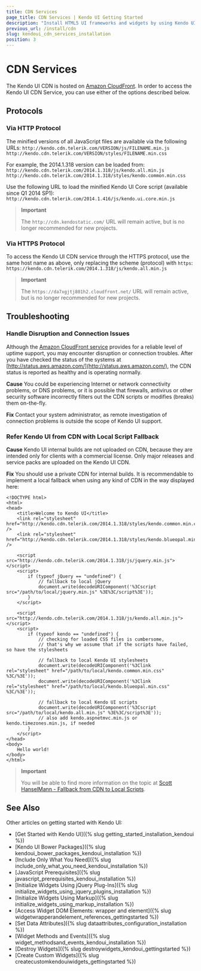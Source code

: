 ```yaml
---
title: CDN Services
page_title: CDN Services | Kendo UI Getting Started
description: "Install HTML5 UI frameworks and widgets by using Kendo UI CDN service."
previous_url: /install/cdn
slug: kendoui_cdn_services_installation
position: 3
---
```


# CDN Services

The Kendo UI CDN is hosted on [Amazon CloudFront](https://aws.amazon.com/cloudfront/). In order to access the Kendo UI CDN Service, you can use either of the options described below.

## Protocols

### Via HTTP Protocol

The minified versions of all JavaScript files are available via the following URLs:
`http://kendo.cdn.telerik.com/VERSION/js/FILENAME.min.js`
`http://kendo.cdn.telerik.com/VERSION/styles/FILENAME.min.css`

For example, the 2014.1.318 version can be loaded from:
`http://kendo.cdn.telerik.com/2014.1.318/js/kendo.all.min.js`
`http://kendo.cdn.telerik.com/2014.1.318/styles/kendo.common.min.css`

Use the following URL to load the minified Kendo UI Core script (available since Q1 2014 SP1):
`http://kendo.cdn.telerik.com/2014.1.416/js/kendo.ui.core.min.js`

> **Important**
>
> The `http://cdn.kendostatic.com/` URL will remain active, but is no longer recommended for new projects.

### Via HTTPS Protocol

To access the Kendo UI CDN service through the HTTPS protocol, use the same host name as above, only replacing the scheme (protocol) with `https`:
`https://kendo.cdn.telerik.com/2014.1.318/js/kendo.all.min.js`

> **Important**
>
> The `https://da7xgjtj801h2.cloudfront.net/` URL will remain active, but is no longer recommended for new projects.

## Troubleshooting

### Handle Disruption and Connection Issues

Although the [Amazon CloudFront service](https://aws.amazon.com/cloudfront/) provides for a reliable level of uptime support, you may encounter disruption or connection troubles. After you have checked the status of the systems at [http://status.aws.amazon.com/](http://status.aws.amazon.com/), the CDN status is reported as healthy and is operating normally.

**Cause** You could be experiencing Internet or network connectivity problems, or DNS problems, or it is possible that firewalls, antivirus or other security software incorrectly filters out the CDN scripts or modifies (breaks) them on-the-fly.

**Fix** Contact your system administrator, as remote investigation of connection problems is outside the scope of Kendo UI support.

### Refer Kendo UI from CDN with Local Script Fallback

**Cause** Kendo UI internal builds are not uploaded on CDN, because they are intended only for clients with a commercial license. Only major releases and service packs are uploaded on the Kendo UI CDN.

**Fix** You should use a private CDN for internal builds. It is recommendable to implement a local fallback when using any kind of CDN in the way displayed here:

    <!DOCTYPE html>
    <html>
    <head>
        <title>Welcome to Kendo UI</title>
        <link rel="stylesheet" href="http://kendo.cdn.telerik.com/2014.1.318/styles/kendo.common.min.css" />
        <link rel="stylesheet" href="http://kendo.cdn.telerik.com/2014.1.318/styles/kendo.blueopal.min.css" />

        <script src="http://kendo.cdn.telerik.com/2014.1.318/js/jquery.min.js"></script>
        <script>
            if (typeof jQuery == "undefined") {
                // fallback to local jQuery
                document.write(decodeURIComponent('%3Cscript src="/path/to/local/jquery.min.js" %3E%3C/script%3E'));
            }
        </script>

        <script src="http://kendo.cdn.telerik.com/2014.1.318/js/kendo.all.min.js"></script>
        <script>
            if (typeof kendo == "undefined") {
                // checking for loaded CSS files is cumbersome,
                // that's why we assume that if the scripts have failed, so have the stylesheets

                // fallback to local Kendo UI stylesheets
                document.write(decodeURIComponent('%3Clink rel="stylesheet" href="/path/to/local/kendo.common.min.css" %3C/%3E'));
                document.write(decodeURIComponent('%3Clink rel="stylesheet" href="/path/to/local/kendo.blueopal.min.css" %3C/%3E'));

                // fallback to local Kendo UI scripts
                document.write(decodeURIComponent('%3Cscript src="/path/to/local/kendo.all.min.js" %3E%3C/script%3E'));
                // also add kendo.aspnetmvc.min.js or kendo.timezones.min.js, if needed
            }
        </script>
    </head>
    <body>
        Hello world!
    </body>
    </html>

> **Important**
>
> You will be able to find more information on the topic at [Scott HanselMann - Fallback from CDN to Local Scripts](http://www.hanselman.com/blog/CDNsFailButYourScriptsDontHaveToFallbackFromCDNToLocalJQuery.aspx).

## See Also

Other articles on getting started with Kendo UI:

* [Get Started with Kendo UI]({% slug getting_started_installation_kendoui %})
* [Kendo UI Bower Packages]({% slug kendoui_bower_packages_kendoui_installation %})
* [Include Only What You Need]({% slug include_only_what_you_need_kendoui_installation %})
* [JavaScript Prerequisites]({% slug javascript_prerequisites_kendoui_installation %})
* [Initialize Widgets Using jQuery Plug-Ins]({% slug initialize_widgets_using_jquery_plugins_installation %})
* [Initialize Widgets Using Markup]({% slug initialize_widgets_using_markup_installation %})
* [Access Widget DOM Elements: wrapper and element]({% slug widgetwrapperandelement_references_gettingstarted %})
* [Set Data Attributes]({% slug dataattributes_configuration_installation %})
* [Widget Methods and Events]({% slug widget_methodsand_events_kendoui_installation %})
* [Destroy Widgets]({% slug destroywidgets_kendoui_gettingstarted %})
* [Create Custom Widgets]({% slug createcustomkendouiwidgets_gettingstarted %})
